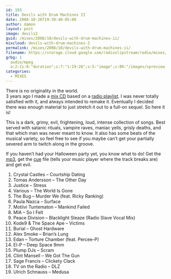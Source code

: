 ```yaml
---
id: 193
title: Devils with Drum Machines II
date: 2008-10-26T19:39:40-05:00
author: damon
layout: post
image: devils2
guid: /mixes/2008/10/devils-with-drum-machines-ii/
mixcloud: devils-with-drum-machines-2
permalink: /mixes/2008/10/devils-with-drum-machines-ii/
filename: https://storage.cloud.google.com/radioslipstream/radio/mixes/devils_with_drum_machines2.mp3
grbg: 1
  audio/mpeg
  a:2:{s:8:"duration";s:7:"1:19:26";s:5:"image";s:89:"/images/vpreview_center.png";}
categories:
  - MIXES
---
```


There is no originality in the world.  
3 years ago I made a [mix CD](/mixes/2005/10/devils-with-drum-machines/) based on a [radio playlist](/playlists/2005/03/032305-trillibut-kutswitchs-extra-musical-vaganza-devils-with-drum-machines/). I was never totally satisfied with it, and always intended to remake it. Eventually I decided there was enough material to just stretch it out to a full-on sequel. So here it is!

This is a dark, grimy, evil, frightening, loud, intense collection of songs. Best served with satanic rituals, vampire raves, maniac yells, grisly deaths, and that which man was never meant to know. It also has some beats of the musical variety, so feel free to see if you maybe can’t get your partially severed arm to twitch along in the groove.

If you haven’t had your Halloween party yet, you know what to do! Get the [mp3](https://storage.cloud.google.com/radioslipstream/radio/mixes/devils_with_drum_machines2.mp3), get the [cue](https://storage.cloud.google.com/radioslipstream/radio/mixes/devils_with_drum_machines2.cue) file (tells your music player where the track breaks are) and get evil.

1. Crystal Castles – Courtship Dating
2. Tomas Andersson – The Other Day
3. Justice – Stress
4. Various – The World Is Gone
5. The Bug – Murder We (feat. Ricky Ranking)
6. Paula Nazca – Surface
7. Motiivi Tuntematon – Mankind Failed
8. MIA – So I Felt
9. Peace Division – Blacklight Sleaze (Radio Slave Vocal Mix)
10. Kode9 & The Space Ape – Victims
11. Burial – Ghost Hardware
12. Alex Smoke – Brian’s Lung
13. Edan – Torture Chamber (feat. Percee-P)
14. El-P – Deep Space 9mm
15. Plump DJs – Scram
16. Clint Mansell – We Got The Gun
17. Sage Francis – Clickety Clack
18. TV on the Radio – DLZ
19. Ulrich Schnauss – Medusa
